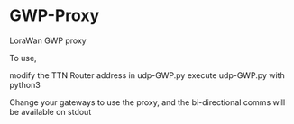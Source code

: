 # GWP-Proxy
LoraWan GWP proxy

To use, 

modify the TTN Router address in udp-GWP.py
execute udp-GWP.py with python3

Change your gateways to use the proxy, and the bi-directional comms will be available on stdout

